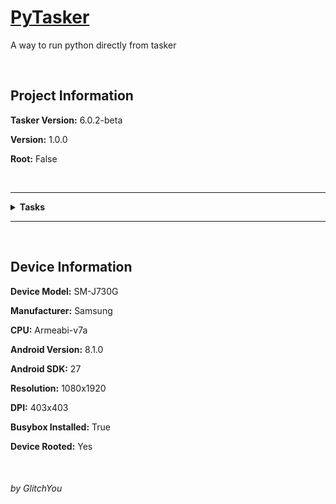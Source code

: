 # [PyTasker][link]

A way to run python directly from tasker


&nbsp;


## Project Information

**Tasker Version:** 6.0.2-beta
  
 **Version:** 1.0.0

**Root:** False

&nbsp;

---

<details>
<summary><b>Tasks</b></summary>
<ul>

<details>
<summary>PYT - ...1 Download</summary>

Download python to install

</details>

  

<details>
<summary>PYT - ...2 Build</summary>

Install python from `python3.8.6_<ARCH>.tar.gz`

</details>

  

<details>
<summary>PYT - .Example 1</summary>

Example of running python code directly

</details>

  

<details>
<summary>PYT - .Example 2</summary>

An example of how to run a file in python

</details>

  

<details>
<summary>PYT - .Test</summary>

Used to debug this project

</details>

  

<details>
<summary>PYT - ENV</summary>

<ul>
<details>
<summary>
<code>Return</code>
</summary>

Generate configuration initial to `PYT - Run`

</details>
</ul>

</details>

  

<details>
<summary>PYT - Get Arch</summary>

<ul>
<details open>
<summary>
<code>Return</code>
</summary>

Returns the corresponding device architecture

case    |  key
--------|-------
arm     | armeabi-v7a
aarch64 | arm64-v8a
x86_x64 | x86_64
i686    | i686

</details>
</ul>

</details>

  

<details>
<summary>PYT - Run</summary>

<ul>
<details>
<summary>
<code>Parameter 1</code>
</summary>

- [x] Required

Run Shell with python3 installed

</details>
</ul>


<ul>
<details>
<summary>
<code>Return</code>
</summary>

[ Local Variable Passthrough ] %stout/%sterr

</details>
</ul>

</details>

</ul>
</details>

---

&nbsp;

## Device Information

**Device Model:**
SM-J730G

**Manufacturer:**
Samsung

**CPU:**
Armeabi-v7a

**Android Version:**
8.1.0

**Android SDK:**
27

**Resolution:**
1080x1920

**DPI:**
403x403

**Busybox Installed:**
True

**Device Rooted:**
Yes


&nbsp;


###### by GlitchYou

[link]: https://taskernet.com/shares/?user=AS35m8lZFkvcWqyrgtPNlB2Mh52ouETCHLjBo4o18oCQ0xa81fNP%2Fw5ZsXNm7UpARlC3g9C%2BsFR3pw%3D%3D&id=Project%3APyTasker
